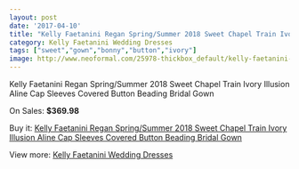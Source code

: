 ```yaml
---
layout: post
date: '2017-04-10'
title: "Kelly Faetanini Regan Spring/Summer 2018 Sweet Chapel Train Ivory Illusion Aline Cap Sleeves Covered Button Beading Bridal Gown"
category: Kelly Faetanini Wedding Dresses
tags: ["sweet","gown","bonny","button","ivory"]
image: http://www.neoformal.com/25978-thickbox_default/kelly-faetanini-regan-spring-summer-2018-sweet-chapel-train-ivory-illusion-aline-cap-sleeves-covered-button-beading-bridal-gown.jpg
---
```

Kelly Faetanini Regan Spring/Summer 2018 Sweet Chapel Train Ivory Illusion Aline Cap Sleeves Covered Button Beading Bridal Gown

On Sales: **$369.98**
<a href="https://www.neoformal.com/en/kelly-faetanini-wedding-dresses-2014/8905-kelly-faetanini-regan-spring-summer-2018-sweet-chapel-train-ivory-illusion-aline-cap-sleeves-covered-button-beading-bridal-gown.html"><amp-img layout="responsive" width="600" height="600" src="//www.neoformal.com/25978-thickbox_default/kelly-faetanini-regan-spring-summer-2018-sweet-chapel-train-ivory-illusion-aline-cap-sleeves-covered-button-beading-bridal-gown.jpg" alt="Kelly Faetanini Regan Spring/Summer 2018 Sweet Chapel Train Ivory Illusion Aline Cap Sleeves Covered Button Beading Bridal Gown 0" /></a>
<a href="https://www.neoformal.com/en/kelly-faetanini-wedding-dresses-2014/8905-kelly-faetanini-regan-spring-summer-2018-sweet-chapel-train-ivory-illusion-aline-cap-sleeves-covered-button-beading-bridal-gown.html"><amp-img layout="responsive" width="600" height="600" src="//www.neoformal.com/25981-thickbox_default/kelly-faetanini-regan-spring-summer-2018-sweet-chapel-train-ivory-illusion-aline-cap-sleeves-covered-button-beading-bridal-gown.jpg" alt="Kelly Faetanini Regan Spring/Summer 2018 Sweet Chapel Train Ivory Illusion Aline Cap Sleeves Covered Button Beading Bridal Gown 1" /></a>
<a href="https://www.neoformal.com/en/kelly-faetanini-wedding-dresses-2014/8905-kelly-faetanini-regan-spring-summer-2018-sweet-chapel-train-ivory-illusion-aline-cap-sleeves-covered-button-beading-bridal-gown.html"><amp-img layout="responsive" width="600" height="600" src="//www.neoformal.com/25980-thickbox_default/kelly-faetanini-regan-spring-summer-2018-sweet-chapel-train-ivory-illusion-aline-cap-sleeves-covered-button-beading-bridal-gown.jpg" alt="Kelly Faetanini Regan Spring/Summer 2018 Sweet Chapel Train Ivory Illusion Aline Cap Sleeves Covered Button Beading Bridal Gown 2" /></a>
<a href="https://www.neoformal.com/en/kelly-faetanini-wedding-dresses-2014/8905-kelly-faetanini-regan-spring-summer-2018-sweet-chapel-train-ivory-illusion-aline-cap-sleeves-covered-button-beading-bridal-gown.html"><amp-img layout="responsive" width="600" height="600" src="//www.neoformal.com/25979-thickbox_default/kelly-faetanini-regan-spring-summer-2018-sweet-chapel-train-ivory-illusion-aline-cap-sleeves-covered-button-beading-bridal-gown.jpg" alt="Kelly Faetanini Regan Spring/Summer 2018 Sweet Chapel Train Ivory Illusion Aline Cap Sleeves Covered Button Beading Bridal Gown 3" /></a>

Buy it: [Kelly Faetanini Regan Spring/Summer 2018 Sweet Chapel Train Ivory Illusion Aline Cap Sleeves Covered Button Beading Bridal Gown](https://www.neoformal.com/en/kelly-faetanini-wedding-dresses-2014/8905-kelly-faetanini-regan-spring-summer-2018-sweet-chapel-train-ivory-illusion-aline-cap-sleeves-covered-button-beading-bridal-gown.html "Kelly Faetanini Regan Spring/Summer 2018 Sweet Chapel Train Ivory Illusion Aline Cap Sleeves Covered Button Beading Bridal Gown")

View more: [Kelly Faetanini Wedding Dresses](https://www.neoformal.com/en/113-kelly-faetanini-wedding-dresses-2014 "Kelly Faetanini Wedding Dresses")